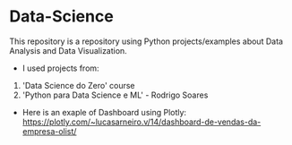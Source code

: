 # Data-Science
This repository is a repository using Python projects/examples about Data Analysis and Data Visualization.
- I used projects from:
1) 'Data Science do Zero' course
2) 'Python para Data Science e ML' - Rodrigo Soares

- Here is an exaple of Dashboard using Plotly:
https://plotly.com/~lucasarneiro.v/14/dashboard-de-vendas-da-empresa-olist/
